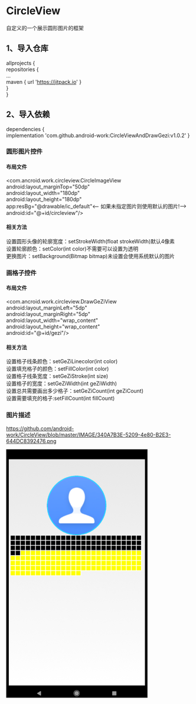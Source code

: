 # CircleView
自定义的一个展示圆形图片的框架
## 1、导入仓库<br>
  allprojects {<br>
		repositories {<br>
			...<br>
			maven { url 'https://jitpack.io' }<br>
		}<br>
	}<br>
  
## 2、导入依赖<br>
  dependencies {<br>
	        implementation 'com.github.android-work:CircleViewAndDrawGezi:v1.0.2'
	}<br>
  
  ### 圆形图片控件<br>
  #### 布局文件
   <com.ancroid.work.circleview.CircleImageView<br>
        android:layout_marginTop="50dp"<br>
        android:layout_width="180dp"<br>
        android:layout_height="180dp"<br>
        app:resBg="@drawable/ic_default"<-- 如果未指定图片则使用默认的图片!--><br>
        android:id="@+id/circleview"/><br>
   #### 相关方法
   设置圆形头像的轮廓宽度：setStrokeWidth(float strokeWidth)默认4像素<br>
   设置轮廓颜色：setColor(int color)不需要可以设置为透明<br>
   更换图片：setBackground(Bitmap bitmap)未设置会使用系统默认的图片<br>
   
   
   
   ### 画格子控件<br>
   #### 布局文件
   <com.ancroid.work.circleview.DrawGeZiView <br>
        android:layout_marginLeft="5dp" <br>
        android:layout_marginRight="5dp" <br>
        android:layout_width="wrap_content" <br>
        android:layout_height="wrap_content" <br>
        android:id="@+id/gezi"/> <br>
   #### 相关方法
   设置格子线条颜色：setGeZiLinecolor(int color) <br>
   设置填充格子的颜色：setFillColor(int color) <br>
   设置格子线条宽度：setGeZiStroke(int size) <br>
   设置格子的宽度：setGeZiWidth(int geZiWidth) <br>
   设置总共需要画出多少格子：setGeZiCount(int geZiCount) <br>
   设置需要填充的格子:setFillCount(int fillCount) <br>
  
  
  ### 图片描述<br>
   https://github.com/android-work/CircleView/blob/master/IMAGE/340A7B3E-5209-4e80-B2E3-644DC8392476.png
    
   ![图片描述](https://github.com/android-work/CircleView/blob/master/IMAGE/340A7B3E-5209-4e80-B2E3-644DC8392476.png)
